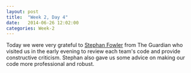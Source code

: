 ```yaml
---
layout: post
title:  "Week 2, Day 4"
date:   2014-06-26 12:02:00
categories: Week-2
---
```


Today we were very grateful to <a href="https://twitter.com/stephanfowler">Stephan Fowler</a> from The Guardian who visited us in the early evening to review each team's code and provide constructive criticism. Stephan also gave us some advice on making our code more professional and robust.